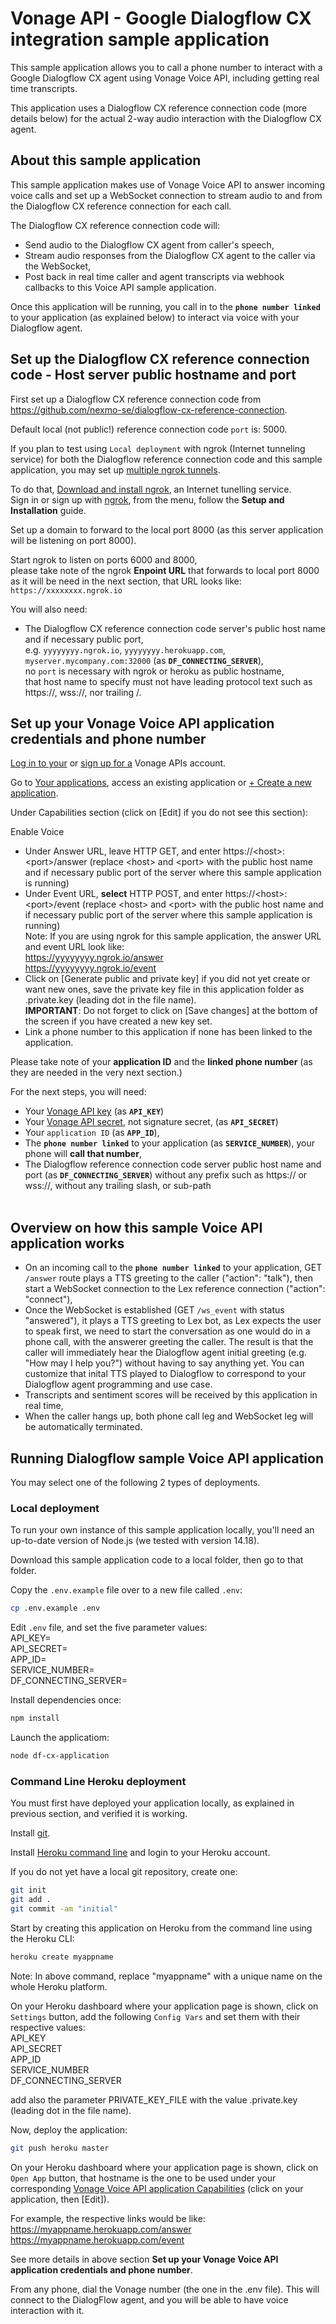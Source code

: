 # Vonage API - Google Dialogflow CX integration sample application

This sample application allows you to call a phone number to interact with a Google Dialogflow CX agent using Vonage Voice API, including getting real time transcripts.

This application uses a Dialogflow CX reference connection code (more details below) for the actual 2-way audio interaction with the Dialogflow CX agent.

## About this sample application

This sample application makes use of Vonage Voice API to answer incoming voice calls and set up a WebSocket connection to stream audio to and from the Dialogflow CX reference connection for each call.

The Dialogflow CX reference connection code will:
- Send audio to the Dialogflow CX agent from caller's speech,
- Stream audio responses from the Dialogflow CX agent to the caller via the WebSocket,
- Post back in real time caller and agent transcripts via webhook callbacks to this Voice API sample application.

Once this application will be running, you call in to the **`phone number linked`** to your application (as explained below) to interact via voice with your Dialogflow agent.</br>

## Set up the Dialogflow CX reference connection code - Host server public hostname and port

First set up a Dialogflow CX reference connection code from https://github.com/nexmo-se/dialogflow-cx-reference-connection.

Default local (not public!) reference connection code `port` is: 5000.

If you plan to test using `Local deployment` with ngrok (Internet tunneling service) for both the Dialogflow reference connection code and this sample application, you may set up [multiple ngrok tunnels](https://ngrok.com/docs#multiple-tunnels).

To do that, [Download and install ngrok](https://ngrok.com/download), an Internet tunelling service.</br>
Sign in or sign up with [ngrok](https://ngrok.com/), from the menu, follow the **Setup and Installation** guide.

Set up a domain to forward to the local port 8000 (as this server application will be listening on port 8000).

Start ngrok to listen on ports 6000 and 8000,</br>
please take note of the ngrok **Enpoint URL** that forwards to local port 8000 as it will be need in the next section,
that URL looks like:</br>
`https://xxxxxxxx.ngrok.io`

You will also need:
- The Dialogflow CX reference connection code server's public host name and if necessary public port,</br>
e.g. `yyyyyyyy.ngrok.io`, `yyyyyyyy.herokuapp.com`, `myserver.mycompany.com:32000`  (as **`DF_CONNECTING_SERVER`**),</br>
no `port` is necessary with ngrok or heroku as public hostname,</br>
that host name to specify must not have leading protocol text such as https://, wss://, nor trailing /.

## Set up your Vonage Voice API application credentials and phone number

[Log in to your](https://dashboard.nexmo.com/sign-in) or [sign up for a](https://dashboard.nexmo.com/sign-up) Vonage APIs account.

Go to [Your applications](https://dashboard.nexmo.com/applications), access an existing application or [+ Create a new application](https://dashboard.nexmo.com/applications/new).

Under Capabilities section (click on [Edit] if you do not see this section):

Enable Voice
- Under Answer URL, leave HTTP GET, and enter https://\<host\>:\<port\>/answer (replace \<host\> and \<port\> with the public host name and if necessary public port of the server where this sample application is running)</br>
- Under Event URL, **select** HTTP POST, and enter https://\<host\>:\<port\>/event (replace \<host\> and \<port\> with the public host name and if necessary public port of the server where this sample application is running)</br>
Note: If you are using ngrok for this sample application, the answer URL and event URL look like:</br>
https://yyyyyyyy.ngrok.io/answer</br>
https://yyyyyyyy.ngrok.io/event</br> 	
- Click on [Generate public and private key] if you did not yet create or want new ones, save the private key file in this application folder as .private.key (leading dot in the file name).</br>
**IMPORTANT**: Do not forget to click on [Save changes] at the bottom of the screen if you have created a new key set.</br>
- Link a phone number to this application if none has been linked to the application.

Please take note of your **application ID** and the **linked phone number** (as they are needed in the very next section.)

For the next steps, you will need:</br>
- Your [Vonage API key](https://dashboard.nexmo.com/settings) (as **`API_KEY`**)</br>
- Your [Vonage API secret](https://dashboard.nexmo.com/settings), not signature secret, (as **`API_SECRET`**)</br>
- Your `application ID` (as **`APP_ID`**),</br>
- The **`phone number linked`** to your application (as **`SERVICE_NUMBER`**), your phone will **call that number**,</br>
- The Dialogflow reference connection code server public host name and port (as **`DF_CONNECTING_SERVER`**) without any prefix such as https:// or  wss://, without any trailing slash, or sub-path</br></br>

## Overview on how this sample Voice API application works

- On an incoming call to the **`phone number linked`** to your application, GET `/answer` route plays a TTS greeting to the caller ("action": "talk"), then start a WebSocket connection to the Lex reference connection ("action": "connect"),
- Once the WebSocket is established (GET `/ws_event` with status "answered"), it plays a TTS greeting to Lex bot, as Lex expects the user to speak first, we need to start the conversation as one would do in a phone call, with the answerer greeting the caller. The result is that the caller will immediately hear the Dialogflow agent initial greeting (e.g. "How may I help you?") without having to say anything yet.
You can customize that inital TTS played to Dialogflow to correspond to your Dialogflow agent programming and use case.
- Transcripts and sentiment scores will be received by this application in real time,</br>
- When the caller hangs up, both phone call leg and WebSocket leg will be automatically terminated.

## Running Dialogflow sample Voice API application

You may select one of the following 2 types of deployments.

### Local deployment

To run your own instance of this sample application locally, you'll need an up-to-date version of Node.js (we tested with version 14.18).

Download this sample application code to a local folder, then go to that folder.

Copy the `.env.example` file over to a new file called `.env`:
```bash
cp .env.example .env
```

Edit `.env` file, and set the five parameter values:</br>
API_KEY=</br>
API_SECRET=</br>
APP_ID=</br>
SERVICE_NUMBER=</br>
DF_CONNECTING_SERVER=</br>


Install dependencies once:
```bash
npm install
```

Launch the applicatiom:
```bash
node df-cx-application
```

### Command Line Heroku deployment

You must first have deployed your application locally, as explained in previous section, and verified it is working.

Install [git](https://git-scm.com/downloads).

Install [Heroku command line](https://devcenter.heroku.com/categories/command-line) and login to your Heroku account.

If you do not yet have a local git repository, create one:</br>
```bash
git init
git add .
git commit -am "initial"
```

Start by creating this application on Heroku from the command line using the Heroku CLI:

```bash
heroku create myappname
```

Note: In above command, replace "myappname" with a unique name on the whole Heroku platform.

On your Heroku dashboard where your application page is shown, click on `Settings` button,
add the following `Config Vars` and set them with their respective values:</br>
API_KEY</br>
API_SECRET</br>
APP_ID</br>
SERVICE_NUMBER</br>
DF_CONNECTING_SERVER</br>

add also the parameter PRIVATE_KEY_FILE with the value .private.key (leading dot in the file name).</br>

Now, deploy the application:


```bash
git push heroku master
```

On your Heroku dashboard where your application page is shown, click on `Open App` button, that hostname is the one to be used under your corresponding [Vonage Voice API application Capabilities](https://dashboard.nexmo.com/applications) (click on your application, then [Edit]).</br>

For example, the respective links would be like:</br>
https://myappname.herokuapp.com/answer</br>
https://myappname.herokuapp.com/event</br>

See more details in above section **Set up your Vonage Voice API application credentials and phone number**.


From any phone, dial the Vonage number (the one in the .env file).  This will connect to the DialogFlow agent, and you will be able to have voice interaction with it.
